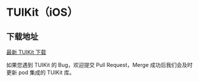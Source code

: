 # TUIKit（iOS）

## 下载地址

[最新 TUIKit 下载](https://imsdk-1252463788.cos.ap-guangzhou.myqcloud.com/5.1.1/TIM_SDK_TUIKIT_iOS_latest_framework.zip)

如果您遇到 TUIKit 的 Bug，欢迎提交  Pull Request，Merge 成功后我们会及时更新 pod 集成的 TUIKit 库。
